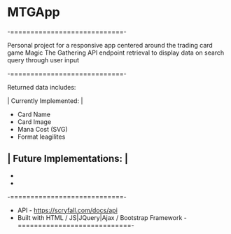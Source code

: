 # MTGApp
-============================-

Personal project for a responsive app centered around the trading card game Magic The Gathering
API endpoint retrieval to display data on search query through user input

-============================-

Returned data includes:

| Currently Implemented: |
- Card Name
- Card Image
- Mana Cost (SVG)
- Format leagilites

| Future Implementations: |
-
-
-

-============================-
- API - https://scryfall.com/docs/api
- Built with HTML / JS|JQuery|Ajax / Bootstrap Framework
-============================-
